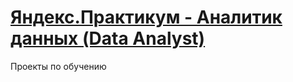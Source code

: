 # [Яндекс.Практикум - Аналитик данных (Data Analyst)](https://practicum.yandex.ru/data-analyst/)
Проекты по обучению
